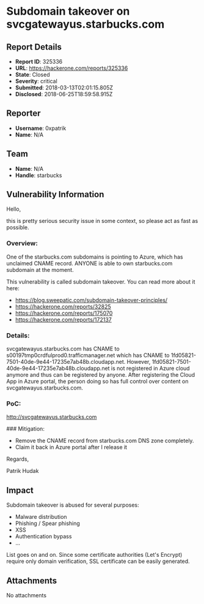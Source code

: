 # Subdomain takeover on svcgatewayus.starbucks.com

## Report Details
- **Report ID**: 325336
- **URL**: https://hackerone.com/reports/325336
- **State**: Closed
- **Severity**: critical
- **Submitted**: 2018-03-13T02:01:15.805Z
- **Disclosed**: 2018-06-25T18:59:58.915Z

## Reporter
- **Username**: 0xpatrik
- **Name**: N/A

## Team
- **Name**: N/A
- **Handle**: starbucks

## Vulnerability Information
Hello,

this is pretty serious security issue in some context, so please act as fast as possible.

### Overview:

One of the starbucks.com subdomains is pointing to Azure, which has unclaimed CNAME record. ANYONE is able to own starbucks.com subdomain at the moment.

This vulnerability is called subdomain takeover. You can read more about it here:

* https://blog.sweepatic.com/subdomain-takeover-principles/
* https://hackerone.com/reports/32825
* https://hackerone.com/reports/175070
* https://hackerone.com/reports/172137

### Details:

svcgatewayus.starbucks.com has CNAME to s00197tmp0crdfulprod0.trafficmanager.net which has CNAME to 1fd05821-7501-40de-9e44-17235e7ab48b.cloudapp.net. However, 1fd05821-7501-40de-9e44-17235e7ab48b.cloudapp.net is not registered in Azure cloud anymore and thus can be registered by anyone. After registering the Cloud App in Azure portal, the person doing so has full control over content on svcgatewayus.starbucks.com.

### PoC:

http://svcgatewayus.starbucks.com

### Mitigation:

* Remove the CNAME record from starbucks.com DNS zone completely.
* Claim it back in Azure portal after I release it

Regards,

Patrik Hudak

## Impact

Subdomain takeover is abused for several purposes:

* Malware distribution
* Phishing / Spear phishing
* XSS
* Authentication bypass
* ...

List goes on and on. Since some certificate authorities (Let's Encrypt) require only domain verification, SSL certificate can be easily generated.

## Attachments
No attachments
